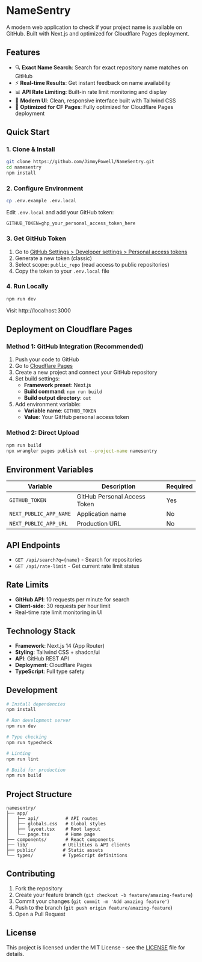 # NameSentry

A modern web application to check if your project name is available on GitHub. Built with Next.js and optimized for Cloudflare Pages deployment.

## Features

- 🔍 **Exact Name Search**: Search for exact repository name matches on GitHub
- ⚡ **Real-time Results**: Get instant feedback on name availability
- 📊 **API Rate Limiting**: Built-in rate limit monitoring and display
- 🎨 **Modern UI**: Clean, responsive interface built with Tailwind CSS
- 🚀 **Optimized for CF Pages**: Fully optimized for Cloudflare Pages deployment

## Quick Start

### 1. Clone & Install

```bash
git clone https://github.com/JimmyPowell/NameSentry.git
cd namesentry
npm install
```

### 2. Configure Environment

```bash
cp .env.example .env.local
```

Edit `.env.local` and add your GitHub token:

```env
GITHUB_TOKEN=ghp_your_personal_access_token_here
```

### 3. Get GitHub Token

1. Go to [GitHub Settings > Developer settings > Personal access tokens](https://github.com/settings/tokens)
2. Generate a new token (classic)
3. Select scope: `public_repo` (read access to public repositories)
4. Copy the token to your `.env.local` file

### 4. Run Locally

```bash
npm run dev
```

Visit http://localhost:3000

## Deployment on Cloudflare Pages

### Method 1: GitHub Integration (Recommended)

1. Push your code to GitHub
2. Go to [Cloudflare Pages](https://pages.cloudflare.com/)
3. Create a new project and connect your GitHub repository
4. Set build settings:
   - **Framework preset**: Next.js
   - **Build command**: `npm run build`
   - **Build output directory**: `out`
5. Add environment variable:
   - **Variable name**: `GITHUB_TOKEN`
   - **Value**: Your GitHub personal access token

### Method 2: Direct Upload

```bash
npm run build
npx wrangler pages publish out --project-name namesentry
```

## Environment Variables

| Variable | Description | Required |
|----------|-------------|----------|
| `GITHUB_TOKEN` | GitHub Personal Access Token | Yes |
| `NEXT_PUBLIC_APP_NAME` | Application name | No |
| `NEXT_PUBLIC_APP_URL` | Production URL | No |

## API Endpoints

- `GET /api/search?q={name}` - Search for repositories
- `GET /api/rate-limit` - Get current rate limit status

## Rate Limits

- **GitHub API**: 10 requests per minute for search
- **Client-side**: 30 requests per hour limit
- Real-time rate limit monitoring in UI

## Technology Stack

- **Framework**: Next.js 14 (App Router)
- **Styling**: Tailwind CSS + shadcn/ui
- **API**: GitHub REST API
- **Deployment**: Cloudflare Pages
- **TypeScript**: Full type safety

## Development

```bash
# Install dependencies
npm install

# Run development server
npm run dev

# Type checking
npm run typecheck

# Linting
npm run lint

# Build for production
npm run build
```

## Project Structure

```
namesentry/
├── app/
│   ├── api/          # API routes
│   ├── globals.css   # Global styles
│   ├── layout.tsx    # Root layout
│   └── page.tsx      # Home page
├── components/       # React components
├── lib/             # Utilities & API clients
├── public/          # Static assets
└── types/           # TypeScript definitions
```

## Contributing

1. Fork the repository
2. Create your feature branch (`git checkout -b feature/amazing-feature`)
3. Commit your changes (`git commit -m 'Add amazing feature'`)
4. Push to the branch (`git push origin feature/amazing-feature`)
5. Open a Pull Request

## License

This project is licensed under the MIT License - see the [LICENSE](LICENSE) file for details.

